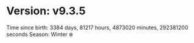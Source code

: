 # Version: v9.3.5
Time since birth: 3384 days, 81217 hours, 4873020 minutes, 292381200 seconds
Season: Winter ❄️
